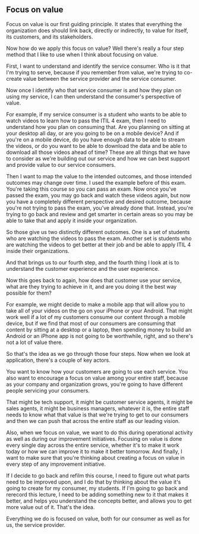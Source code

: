 ## Focus on value

Focus on value is our first guiding principle. It states that everything the organization does should link back, directly or indirectly, to value for itself, its customers, and its stakeholders. 

Now how do we apply this focus on value? Well there's really a four step method that I like to use when I think about focusing on value.

First, I want to understand and identify the service consumer. Who is it that I'm trying to serve, because if you remember from value, we're trying to co-create value between the service provider and the service consumer.

Now once I identify who that service consumer is and how they plan on using my service, I can then understand the consumer's perspective of value.

For example, if my service consumer is a student who wants to be able to watch videos to learn how to pass the ITIL 4 exam, then I need to understand how you plan on consuming that. Are you planning on sitting at your desktop all day, or are you going to be on a mobile device? And if you're on a mobile device, do you have enough data to be able to stream the videos, or do you want to be able to download the data and be able to download all those videos ahead of time? These are all things that we have to consider as we're building out our service and how we can best support and provide value to our service consumers.

Then I want to map the value to the intended outcomes, and those intended outcomes may change over time. I used the example before of this exam. You're taking this course so you can pass an exam. Now once you've passed the exam, you may go back and watch these videos again, but now you have a completely different perspective and desired outcome, because you're not trying to pass the exam, you've already done that. Instead, you're trying to go back and review and get smarter in certain areas so you may be able to take that and apply it inside your organization.

So those give us two distinctly different outcomes. One is a set of students who are watching the videos to pass the exam. Another set is students who are watching the videos to get better at their job and be able to apply ITIL 4 inside their organizations.

And that brings us to our fourth step, and the fourth thing I look at is to understand the customer experience and the user experience.

Now this goes back to again, how does that customer use your service, what are they trying to achieve in it, and are you doing it the best way possible for them?

For example, we might decide to make a mobile app that will allow you to take all of your videos on the go on your iPhone or your Android. That might work well if a lot of my customers consume our content through a mobile device, but if we find that most of our consumers are consuming that content by sitting at a desktop or a laptop, then spending money to build an Android or an iPhone app is not going to be worthwhile, right, and so there's not a lot of value there.

So that's the idea as we go through those four steps. Now when we look at application, there's a couple of key actors.

You want to know how your customers are going to use each service. You also want to encourage a focus on value among your entire staff, because as your company and organization grows, you're going to have different people servicing your consumers.

That might be tech support, it might be customer service agents, it might be sales agents, it might be business managers, whatever it is, the entire staff needs to know what that value is that we're trying to get to our consumers and then we can push that across the entire staff as our leading vision.

Also, when we focus on value, we want to do this during operational activity as well as during our improvement initiatives. Focusing on value is done every single day across the entire service, whether it's to make it work today or how we can improve it to make it better tomorrow. And finally, I want to make sure that you're thinking about creating a focus on value in every step of any improvement initiative.

If I decide to go back and refilm this course, I need to figure out what parts need to be improved upon, and I do that by thinking about the value it's going to create for my consumer, my students. If I'm going to go back and rerecord this lecture, I need to be adding something new to it that makes it better, and helps you understand the concepts better, and allows you to get more value out of it. That's the idea.

Everything we do is focused on value, both for our consumer as well as for us, the service provider.